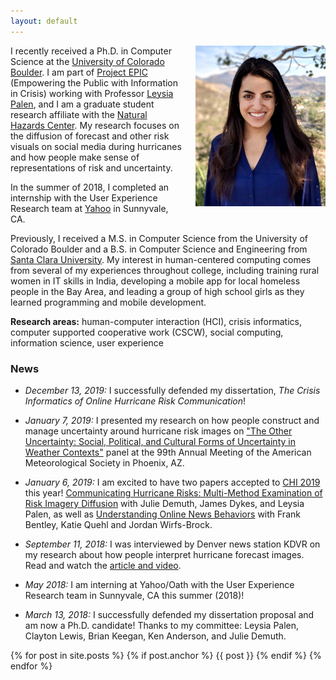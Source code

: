 ```yaml
---
layout: default
---
```



<img src="/assets/headshot.jpg" alt="headshot" style="width: 208px; margin-left: 20px;" align="right"/>


I recently received a Ph.D. in Computer Science at the <a target="_blank" href="http://colorado.edu">University of Colorado Boulder</a>. I am part of <a target="_blank" href="http://epic.cs.colorado.edu/">Project EPIC</a> (Empowering the Public with Information in Crisis) working with Professor <a target="_blank" href="http://cmci.colorado.edu/~palen/">Leysia Palen</a>, and I am a graduate student research affiliate with the <a target="_blank" href="
https://hazards.colorado.edu/">Natural Hazards Center</a>. My research focuses on the diffusion of forecast and other risk visuals on social media during hurricanes and how people make sense of representations of risk and uncertainty.

In the summer of 2018, I completed an internship with the User Experience Research team at <a target="_blank" href="https://www.oath.com/">Yahoo</a> in Sunnyvale, CA.

Previously, I received a M.S. in Computer Science from the University of Colorado Boulder and a B.S. in Computer Science and Engineering from <a target="_blank" href="http://scu.edu">Santa Clara University</a>. My interest in human-centered computing comes from several of my experiences throughout college, including training rural women in IT skills in India, developing a mobile app for local homeless people in the Bay Area, and leading a group of high school girls as they learned programming and mobile development.  

**Research areas:** human-computer interaction (HCI), crisis informatics, computer supported cooperative work (CSCW), social computing, information science, user experience




### News

* *December 13, 2019:* I successfully defended my dissertation, *The Crisis Informatics of Online Hurricane Risk Communication*!

* *January 7, 2019:* I presented my research on how people construct and manage uncertainty around hurricane risk images on <a href="#AMS2019-panel">"The Other Uncertainty: Social, Political, and Cultural Forms of Uncertainty in Weather Contexts"</a> panel at the 99th Annual Meeting of the American Meteorological Society in Phoenix, AZ. 

* *January 6, 2019:* I am excited to have two papers accepted to <a target="_blank" href="http://chi2019.acm.org/">CHI 2019</a> this year! <a href="{{site.CHI2019_hurricane}}" class="bolder">Communicating Hurricane Risks: Multi-Method Examination of Risk Imagery Diffusion</a> with Julie Demuth, James Dykes, and Leysia Palen, as well as <a href="{{site.CHI2019_news}}" class="bolder">Understanding Online News Behaviors</a> with Frank Bentley, Katie Quehl and Jordan Wirfs-Brock.

* *September 11, 2018:* I was interviewed by Denver news station KDVR on my research about how people interpret hurricane forecast images. Read and watch the <a target="_blank" href="https://kdvr.com/2018/09/11/twitter-could-be-confusing-people-who-need-crucial-hurricane-information/">article and video</a>.

* *May 2018:* I am interning at Yahoo/Oath with the User Experience Research team in Sunnyvale, CA this summer (2018)!

* *March 13, 2018:* I successfully defended my dissertation proposal and am now a Ph.D. candidate! Thanks to my committee: Leysia Palen, Clayton Lewis, Brian Keegan, Ken Anderson, and Julie Demuth.

<!-- * My paper <a target="_blank" href="
http://dl.acm.org/authorize?N21352">Visual Representations of Disaster</a>, cowritten with Leysia Palen and Chris Bopp, was accepted to <a target="_blank" href="
https://cscw.acm.org/2017/">CSCW 2017</a>.

* I received a NSF Graduate Research Fellowship for my research proposal: "Image-Based Social Media Communication in Disaster Events."

* I was interviewed for my alma mater's weekly newspaper, *The Santa Clara*: <a target="_blank" href="
http://thesantaclara.org/graduate-makes-waves-in-data-mining/">Graduate Makes Waves in Data Mining</a>

* While attending SC15 in Austin, I was interviewed for *Science Node*, an online science publication: <a target="_blank" href="
https://sciencenode.org/feature/mining-social-media-to-manage-crises.php">Mining Social Media to Manage Crises</a> -->

{% for post in site.posts %}
	{% if post.anchor %}
	    {{ post }}
	{% endif %}
{% endfor %}